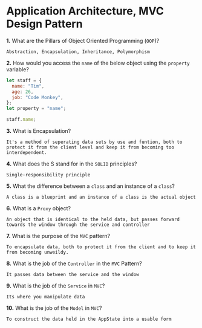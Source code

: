 # Application Architecture, MVC Design Pattern

**1.** What are the Pillars of Object Oriented Programming (`OOP`)?

<!-- enter you answer in the space below -->

```
Abstraction, Encapsulation, Inheritance, Polymorphism
```

**2.** How would you access the `name` of the below object using the `property` variable?

```js
let staff = {
  name: "Tim",
  age: 26,
  job: "Code Monkey",
};
let property = "name";
```

<!-- enter you answer in the space below -->

```js
staff.name;
```

**3.** What is Encapsulation?

<!-- enter you answer in the space below -->

```
It's a method of seperating data sets by use and funtion, both to protect it from the client level and keep it from becoming too interdependent.
```

**4.** What does the S stand for in the `SOLID` principles?

<!-- enter you answer in the space below -->

```
Single-responsibility principle
```

**5.** What the difference between a `class` and an instance of a `class`?

<!-- enter you answer in the space below -->

```
A class is a blueprint and an instance of a class is the actual object
```

**6.** What is a `Proxy` object?

<!-- enter you answer in the space below -->

```
An object that is identical to the held data, but passes forward towards the window through the service and controller
```

**7.** What is the purpose of the `MVC` pattern?

<!-- enter you answer in the space below -->

```
To encapsulate data, both to protect it from the client and to keep it from becoming unweildy.
```

**8.** What is the job of the `Controller` in the `MVC` Pattern?

<!-- enter you answer in the space below -->

```
It passes data between the service and the window
```

**9.** What is the job of the `Service` in `MVC`?

<!-- enter you answer in the space below -->

```
Its where you manipulate data
```

**10.** What is the job of the `Model` in `MVC`?

<!-- enter you answer in the space below -->

```
To construct the data held in the AppState into a usable form
```
